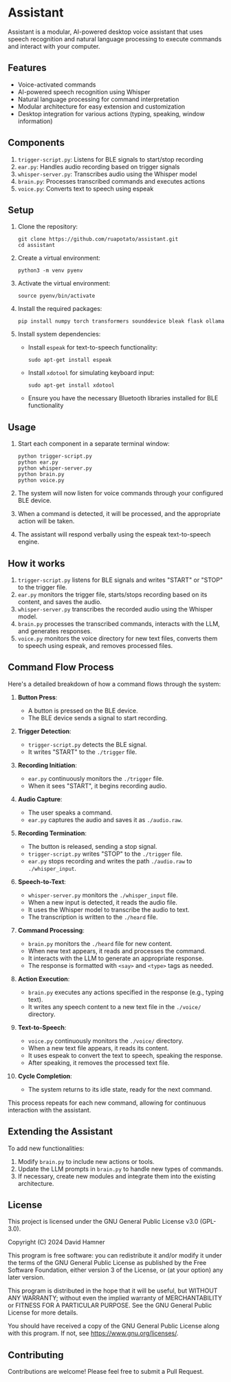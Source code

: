 # Assistant

Assistant is a modular, AI-powered desktop voice assistant that uses speech recognition and natural language processing to execute commands and interact with your computer.

## Features

- Voice-activated commands
- AI-powered speech recognition using Whisper
- Natural language processing for command interpretation
- Modular architecture for easy extension and customization
- Desktop integration for various actions (typing, speaking, window information)

## Components

1. `trigger-script.py`: Listens for BLE signals to start/stop recording
2. `ear.py`: Handles audio recording based on trigger signals
3. `whisper-server.py`: Transcribes audio using the Whisper model
4. `brain.py`: Processes transcribed commands and executes actions
5. `voice.py`: Converts text to speech using espeak

## Setup

1. Clone the repository:
   ```
   git clone https://github.com/ruapotato/assistant.git
   cd assistant
   ```

2. Create a virtual environment:
   ```
   python3 -m venv pyenv
   ```

3. Activate the virtual environment:
     ```
     source pyenv/bin/activate
     ```

4. Install the required packages:
   ```
   pip install numpy torch transformers sounddevice bleak flask ollama
   ```

5. Install system dependencies:
   - Install `espeak` for text-to-speech functionality:
     ```
     sudo apt-get install espeak
     ```
   - Install `xdotool` for simulating keyboard input:
     ```
     sudo apt-get install xdotool
     ```
   - Ensure you have the necessary Bluetooth libraries installed for BLE functionality

## Usage

1. Start each component in a separate terminal window:

   ```
   python trigger-script.py
   python ear.py
   python whisper-server.py
   python brain.py
   python voice.py
   ```

2. The system will now listen for voice commands through your configured BLE device.

3. When a command is detected, it will be processed, and the appropriate action will be taken.

4. The assistant will respond verbally using the espeak text-to-speech engine.

## How it works

1. `trigger-script.py` listens for BLE signals and writes "START" or "STOP" to the trigger file.
2. `ear.py` monitors the trigger file, starts/stops recording based on its content, and saves the audio.
3. `whisper-server.py` transcribes the recorded audio using the Whisper model.
4. `brain.py` processes the transcribed commands, interacts with the LLM, and generates responses.
5. `voice.py` monitors the voice directory for new text files, converts them to speech using espeak, and removes processed files.

## Command Flow Process

Here's a detailed breakdown of how a command flows through the system:

1. **Button Press**:
   - A button is pressed on the BLE device.
   - The BLE device sends a signal to start recording.

2. **Trigger Detection**:
   - `trigger-script.py` detects the BLE signal.
   - It writes "START" to the `./trigger` file.

3. **Recording Initiation**:
   - `ear.py` continuously monitors the `./trigger` file.
   - When it sees "START", it begins recording audio.

4. **Audio Capture**:
   - The user speaks a command.
   - `ear.py` captures the audio and saves it as `./audio.raw`.

5. **Recording Termination**:
   - The button is released, sending a stop signal.
   - `trigger-script.py` writes "STOP" to the `./trigger` file.
   - `ear.py` stops recording and writes the path `./audio.raw` to `./whisper_input`.

6. **Speech-to-Text**:
   - `whisper-server.py` monitors the `./whisper_input` file.
   - When a new input is detected, it reads the audio file.
   - It uses the Whisper model to transcribe the audio to text.
   - The transcription is written to the `./heard` file.

7. **Command Processing**:
   - `brain.py` monitors the `./heard` file for new content.
   - When new text appears, it reads and processes the command.
   - It interacts with the LLM to generate an appropriate response.
   - The response is formatted with `<say>` and `<type>` tags as needed.

8. **Action Execution**:
   - `brain.py` executes any actions specified in the response (e.g., typing text).
   - It writes any speech content to a new text file in the `./voice/` directory.

9. **Text-to-Speech**:
   - `voice.py` continuously monitors the `./voice/` directory.
   - When a new text file appears, it reads its content.
   - It uses espeak to convert the text to speech, speaking the response.
   - After speaking, it removes the processed text file.

10. **Cycle Completion**:
    - The system returns to its idle state, ready for the next command.

This process repeats for each new command, allowing for continuous interaction with the assistant.

## Extending the Assistant

To add new functionalities:

1. Modify `brain.py` to include new actions or tools.
2. Update the LLM prompts in `brain.py` to handle new types of commands.
3. If necessary, create new modules and integrate them into the existing architecture.

## License

This project is licensed under the GNU General Public License v3.0 (GPL-3.0).

Copyright (C) 2024 David Hamner

This program is free software: you can redistribute it and/or modify
it under the terms of the GNU General Public License as published by
the Free Software Foundation, either version 3 of the License, or
(at your option) any later version.

This program is distributed in the hope that it will be useful,
but WITHOUT ANY WARRANTY; without even the implied warranty of
MERCHANTABILITY or FITNESS FOR A PARTICULAR PURPOSE.  See the
GNU General Public License for more details.

You should have received a copy of the GNU General Public License
along with this program.  If not, see <https://www.gnu.org/licenses/>.

## Contributing

Contributions are welcome! Please feel free to submit a Pull Request.
